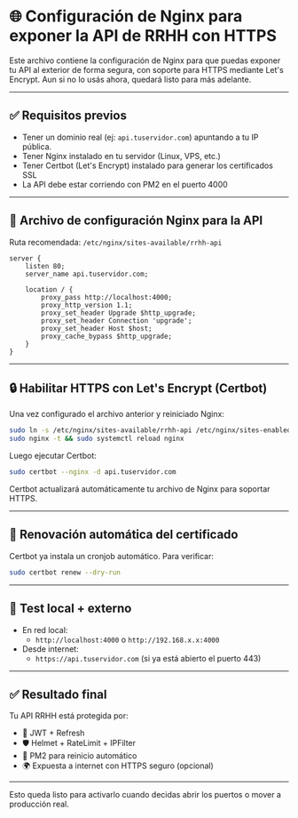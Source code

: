 # 🌐 Configuración de Nginx para exponer la API de RRHH con HTTPS

Este archivo contiene la configuración de Nginx para que puedas exponer tu API al exterior de forma segura, con soporte para HTTPS mediante Let's Encrypt. Aun si no lo usás ahora, quedará listo para más adelante.

---

## ✅ Requisitos previos

- Tener un dominio real (ej: `api.tuservidor.com`) apuntando a tu IP pública.
- Tener Nginx instalado en tu servidor (Linux, VPS, etc.)
- Tener Certbot (Let's Encrypt) instalado para generar los certificados SSL
- La API debe estar corriendo con PM2 en el puerto 4000

---

## 📄 Archivo de configuración Nginx para la API

Ruta recomendada: `/etc/nginx/sites-available/rrhh-api`

```nginx
server {
    listen 80;
    server_name api.tuservidor.com;

    location / {
        proxy_pass http://localhost:4000;
        proxy_http_version 1.1;
        proxy_set_header Upgrade $http_upgrade;
        proxy_set_header Connection 'upgrade';
        proxy_set_header Host $host;
        proxy_cache_bypass $http_upgrade;
    }
}
```

---

## 🔒 Habilitar HTTPS con Let's Encrypt (Certbot)

Una vez configurado el archivo anterior y reiniciado Nginx:

```bash
sudo ln -s /etc/nginx/sites-available/rrhh-api /etc/nginx/sites-enabled/
sudo nginx -t && sudo systemctl reload nginx
```

Luego ejecutar Certbot:

```bash
sudo certbot --nginx -d api.tuservidor.com
```

Certbot actualizará automáticamente tu archivo de Nginx para soportar HTTPS.

---

## 🔁 Renovación automática del certificado

Certbot ya instala un cronjob automático. Para verificar:

```bash
sudo certbot renew --dry-run
```

---

## 🧪 Test local + externo

- En red local:
  - `http://localhost:4000` o `http://192.168.x.x:4000`
- Desde internet:
  - `https://api.tuservidor.com` (si ya está abierto el puerto 443)

---

## ✅ Resultado final

Tu API RRHH está protegida por:

- 🔐 JWT + Refresh
- 🛡️ Helmet + RateLimit + IPFilter
- 🔄 PM2 para reinicio automático
- 🌍 Expuesta a internet con HTTPS seguro (opcional)

---

Esto queda listo para activarlo cuando decidas abrir los puertos o mover a producción real.

